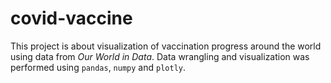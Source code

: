 # covid-vaccine
This project is about visualization of vaccination progress around the world using data from *Our World in Data*. Data wrangling and visualization was performed using `pandas`, `numpy` and `plotly`.

